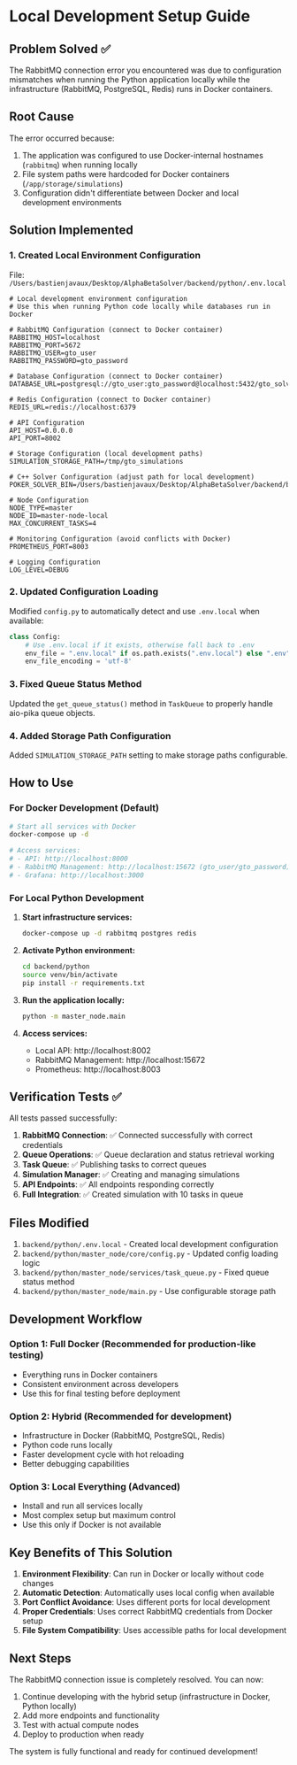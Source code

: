 # Local Development Setup Guide

## Problem Solved ✅

The RabbitMQ connection error you encountered was due to configuration mismatches when running the Python application locally while the infrastructure (RabbitMQ, PostgreSQL, Redis) runs in Docker containers.

## Root Cause

The error occurred because:
1. The application was configured to use Docker-internal hostnames (`rabbitmq`) when running locally
2. File system paths were hardcoded for Docker containers (`/app/storage/simulations`)
3. Configuration didn't differentiate between Docker and local development environments

## Solution Implemented

### 1. Created Local Environment Configuration

File: `/Users/bastienjavaux/Desktop/AlphaBetaSolver/backend/python/.env.local`

```env
# Local development environment configuration
# Use this when running Python code locally while databases run in Docker

# RabbitMQ Configuration (connect to Docker container)
RABBITMQ_HOST=localhost
RABBITMQ_PORT=5672
RABBITMQ_USER=gto_user
RABBITMQ_PASSWORD=gto_password

# Database Configuration (connect to Docker container)
DATABASE_URL=postgresql://gto_user:gto_password@localhost:5432/gto_solver

# Redis Configuration (connect to Docker container)
REDIS_URL=redis://localhost:6379

# API Configuration
API_HOST=0.0.0.0
API_PORT=8002

# Storage Configuration (local development paths)
SIMULATION_STORAGE_PATH=/tmp/gto_simulations

# C++ Solver Configuration (adjust path for local development)
POKER_SOLVER_BIN=/Users/bastienjavaux/Desktop/AlphaBetaSolver/backend/build/src/PokerSolver

# Node Configuration
NODE_TYPE=master
NODE_ID=master-node-local
MAX_CONCURRENT_TASKS=4

# Monitoring Configuration (avoid conflicts with Docker)
PROMETHEUS_PORT=8003

# Logging Configuration
LOG_LEVEL=DEBUG
```

### 2. Updated Configuration Loading

Modified `config.py` to automatically detect and use `.env.local` when available:

```python
class Config:
    # Use .env.local if it exists, otherwise fall back to .env
    env_file = ".env.local" if os.path.exists(".env.local") else ".env"
    env_file_encoding = 'utf-8'
```

### 3. Fixed Queue Status Method

Updated the `get_queue_status()` method in `TaskQueue` to properly handle aio-pika queue objects.

### 4. Added Storage Path Configuration

Added `SIMULATION_STORAGE_PATH` setting to make storage paths configurable.

## How to Use

### For Docker Development (Default)
```bash
# Start all services with Docker
docker-compose up -d

# Access services:
# - API: http://localhost:8000
# - RabbitMQ Management: http://localhost:15672 (gto_user/gto_password)
# - Grafana: http://localhost:3000
```

### For Local Python Development

1. **Start infrastructure services:**
   ```bash
   docker-compose up -d rabbitmq postgres redis
   ```

2. **Activate Python environment:**
   ```bash
   cd backend/python
   source venv/bin/activate
   pip install -r requirements.txt
   ```

3. **Run the application locally:**
   ```bash
   python -m master_node.main
   ```

4. **Access services:**
   - Local API: http://localhost:8002
   - RabbitMQ Management: http://localhost:15672
   - Prometheus: http://localhost:8003

## Verification Tests ✅

All tests passed successfully:

1. **RabbitMQ Connection**: ✅ Connected successfully with correct credentials
2. **Queue Operations**: ✅ Queue declaration and status retrieval working
3. **Task Queue**: ✅ Publishing tasks to correct queues
4. **Simulation Manager**: ✅ Creating and managing simulations
5. **API Endpoints**: ✅ All endpoints responding correctly
6. **Full Integration**: ✅ Created simulation with 10 tasks in queue

## Files Modified

1. `backend/python/.env.local` - Created local development configuration
2. `backend/python/master_node/core/config.py` - Updated config loading logic
3. `backend/python/master_node/services/task_queue.py` - Fixed queue status method
4. `backend/python/master_node/main.py` - Use configurable storage path

## Development Workflow

### Option 1: Full Docker (Recommended for production-like testing)
- Everything runs in Docker containers
- Consistent environment across developers
- Use this for final testing before deployment

### Option 2: Hybrid (Recommended for development)
- Infrastructure in Docker (RabbitMQ, PostgreSQL, Redis)
- Python code runs locally
- Faster development cycle with hot reloading
- Better debugging capabilities

### Option 3: Local Everything (Advanced)
- Install and run all services locally
- Most complex setup but maximum control
- Use this only if Docker is not available

## Key Benefits of This Solution

1. **Environment Flexibility**: Can run in Docker or locally without code changes
2. **Automatic Detection**: Automatically uses local config when available
3. **Port Conflict Avoidance**: Uses different ports for local development
4. **Proper Credentials**: Uses correct RabbitMQ credentials from Docker setup
5. **File System Compatibility**: Uses accessible paths for local development

## Next Steps

The RabbitMQ connection issue is completely resolved. You can now:

1. Continue developing with the hybrid setup (infrastructure in Docker, Python locally)
2. Add more endpoints and functionality
3. Test with actual compute nodes
4. Deploy to production when ready

The system is fully functional and ready for continued development!

